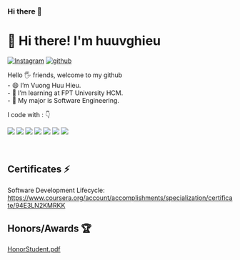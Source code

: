 ### Hi there 👋

<!--
**huuvghieu/huuvghieu** is a ✨ _special_ ✨ repository because its `README.md` (this file) appears on your GitHub profile.

Here are some ideas to get you started:

- 🔭 I’m currently working on ...
- 🌱 I’m currently learning ...
- 👯 I’m looking to collaborate on ...
- 🤔 I’m looking for help with ...
- 💬 Ask me about ...
- 📫 How to reach me: ...
- 😄 Pronouns: ...
- ⚡ Fun fact: ...
-->
# 👋 Hi there! I'm huuvghieu

<div align="left">

[![Instagram](https://img.shields.io/badge/huuvghieu-%23E4405F.svg?style=for-the-badge&logo=Instagram&logoColor=white)](https://www.instagram.com/henxaoxaott/)
[![github](https://img.shields.io/badge/huuvghieu-12100E.svg?style=for-the-badge&logo=github&logoColor=white)](https://github.com/huuvghieu/)
  
</div>  
<p align="justify"> 
Hello 🖐️ friends, welcome to my github </br>
- 😄 I’m Vuong Huu Hieu. </br>
- 🌱 I’m learning at FPT University HCM. </br>
- 🔭 My major is Software Engineering. </br>

</p>


<p align="left">
I code with :  👇

<img src="https://img.shields.io/badge/Java-ED8B00?style=for-the-badge&logo=java&logoColor=white"/> <img src="https://img.shields.io/badge/C-00599C?style=for-the-badge&logo=c%2B%2B&logoColor=white"/> <img src="https://img.shields.io/badge/C%23-239120?style=for-the-badge&logo=c-sharp&logoColor=white"/> <img src="https://img.shields.io/badge/.NET-5C2D91?style=for-the-badge&logo=.net&logoColor=white"/> <img src="https://img.shields.io/badge/HTML5-E34F26?style=for-the-badge&logo=html5&logoColor=white"/>  <img src="https://img.shields.io/badge/CSS-239120?&style=for-the-badge&logo=css3&logoColor=white"/> <img src="https://img.shields.io/badge/Bootstrap-563D7C?style=for-the-badge&logo=bootstrap&logoColor=white"/> 
</p>

&nbsp;
&nbsp;

## Certificates ⚡
Software Development Lifecycle: </br>
https://www.coursera.org/account/accomplishments/specialization/certificate/94E3LN2KMRKK
## Honors/Awards 🏆
[HonorStudent.pdf](https://github.com/huuvghieu/huuvghieu/files/9825972/HonorStudent.pdf)
